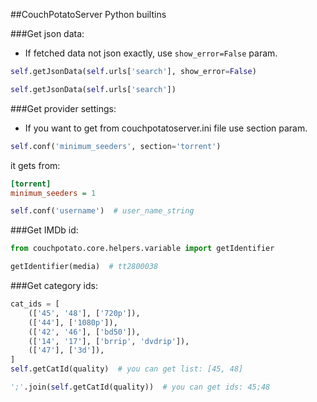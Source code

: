 ##CouchPotatoServer Python builtins

###Get json data:

 * If fetched data not json exactly, use `show_error=False` param.
 
 ```python
 self.getJsonData(self.urls['search'], show_error=False)
 ```
 
```python
self.getJsonData(self.urls['search'])
```

###Get provider settings:
 
 * If you want to get from couchpotatoserver.ini file use section param.
 
 ```python
 self.conf('minimum_seeders', section='torrent')
 ```
 
 it gets from:
 
 ```ini
 [torrent]
 minimum_seeders = 1
 ```

```python
self.conf('username')  # user_name_string
```

###Get IMDb id:

```python
from couchpotato.core.helpers.variable import getIdentifier

getIdentifier(media)  # tt2800038
```

###Get category ids:

```python
cat_ids = [
    (['45', '48'], ['720p']),
    (['44'], ['1080p']),
    (['42', '46'], ['bd50']),
    (['14', '17'], ['brrip', 'dvdrip']),
    (['47'], ['3d']),
]
self.getCatId(quality)  # you can get list: [45, 48]

';'.join(self.getCatId(quality))  # you can get ids: 45;48
```